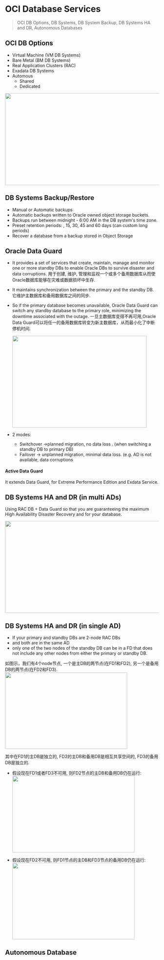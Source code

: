 # OCI Database Services

> OCI DB Options, DB Systems, DB System Backup, DB Systems HA and DR, Autonomous Databases

## OCI DB Options

- Virtual Machine (VM DB Systems)
- Bare Metal (BM DB Systems)
- Real Application Clusters (RAC)
- Exadata DB Systems
- Automous
	- Shared
	- Dedicated

<img src="https://imgur.com/vdjmQoO.png" width="730" height="300">

## DB Systems Backup/Restore

- Manual or Automatic backups
- Automatic backups written to Oracle owned object storage buckets.
- Backups run between midnight - 6:00 AM in the DB system's time zone.
- Preset retention periods: , 15, 30, 45 and 60 days (can custom long periods)
- Recover a database from a backup stored in Object Storage

## Oracle Data Guard

- It provides a set of services that create, maintain, manage and monitor one or more standby DBs to enable Oracle DBs to survive disaster and data corruptions.
用于创建, 维护, 管理和监视一个或多个备用数据库从而使Oracle数据库能够在灾难或数据损坏中生存.

- It maintains synchronization between the primary and the standby DB.
它维护主数据库和备用数据库之间的同步.

- So if the primary database becomes unavailable, Oracle Data Guard can switch any standby database to the primary role, minimizing the downtime associated with the outage.
一旦主数据库变得不再可用,Oracle Data Guard可以将任一的备用数据库转变为新主数据库，从而最小化了中断停机时间.
 
  <img src="https://imgur.com/QVAtoqA.png" width="440" height="300">

- 2 modes:
	- Switchover ->planned migration, no data loss	. (when switching a standby DB to primary DB)
	- Failover -> unplanned migration, minimal data loss. (e.g. AD is not available, data corruptions 



#### Active Data Guard
It extends Data Guard, for Extreme Performance Edition and Exdata Service.

## DB Systems HA and DR (in multi ADs)

Using RAC DB + Data Guard so that you are guaranteeing the maximum High Availability Disaster Recovery  and for your database.

<img src="https://imgur.com/DkB0ell.png" width="700" height="300">

## DB Systems HA and DR (in single AD)
- If your primary and standby DBs are 2-node RAC DBs
- and both are in the same AD
- only one of the two nodes of the standby DB can be in a FD that does not include any other nodes from either the primary or standby DB.

如图示，我们有4个node节点, 一个是主DB的两节点(在FD1和FD2), 另一个是备用DB的两节点(在FD2和FD3). 
<img src="https://imgur.com/WD903Ps.png" width="400" height="250">

其中在FD1的主DB是独立的, FD2的主DB和备用DB是相互共享空间的, FD3的备用DB是独立的.

- 假设现在FD1或者FD3不可用, 则FD2节点的主DB和备用DB仍在运行:
   <img src="https://imgur.com/hxqqk8g.png" width="400" height="250">

-  假设现在FD2不可用, 则FD1节点的主DB和FD3节点的备用DB仍在运行:
    <img src="https://imgur.com/zUmMBmQ.png" width="400" height="250">

## Autonomous Database









<!--stackedit_data:
eyJoaXN0b3J5IjpbLTE2NDE1NTQ3OTMsMTA2MjI4NDU1MCwxMT
U1MTkzMDM5LDE3Nzg1MzQ1ODUsMTgwMTI3ODgzMF19
-->